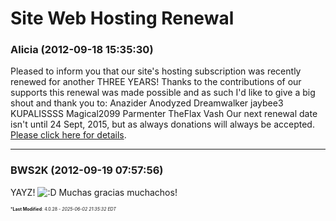 # Site Web Hosting Renewal

### **Alicia** (2012-09-18 15:35:30)

Pleased to inform you that our site's hosting subscription was recently renewed for another THREE YEARS!
Thanks to the contributions of our supports this renewal was made possible and as such I'd like to give a big shout and thank you to:
Anazider
Anodyzed
Dreamwalker
jaybee3
KUPALISSSS
Magical2099
Parmenter
TheFlax
Vash
Our next renewal date isn't until 24 Sept, 2015, but as always donations will always be accepted. [Please click here for details](http://galacticcampaigns.com/forum/viewtopic.php?f=1&t=24542 "http://galacticcampaigns.com/forum/viewtopic.php?f=1&t=24542").

---

### **BWS2K** (2012-09-19 07:57:56)

YAYZ! <!-- s:D -->![:D](https://i.ibb.co/MDcFvFDD/icon-e-biggrin.gif)<!-- s:D -->
Muchas gracias muchachos!



<span style="font-size: 0.5em;">***Last Modified**: 4.0.28 - *2025-06-02 21:35:32 EDT*</span>